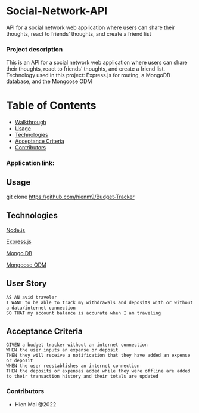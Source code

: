 # Social-Network-API
API for a social network web application where users can share their thoughts, react to friends’ thoughts, and create a friend list

### Project description
This is an API for a social network web application where users can share their thoughts, react to friends’ thoughts, and create a friend list. Technology used in this project: Express.js for routing, a MongoDB database, and the Mongoose ODM


# Table of Contents
  - [Walkthrough](#Walkthrough)
  - [Usage](#usage)
  - [Technologies](#Technologies)
  - [Acceptance Criteria](#AcceptanceCriteria)
  - [Contributors](#contributors)


### Application link: 


## Usage
git clone https://github.com/hienm9/Budget-Tracker


## Technologies

<p><a href="https://nodejs.org/">Node.js</a></p>
<p><a href="https://expressjs.com/">Express.js</a></p>
<p><a href="https://www.mongodb.com/">Mongo DB</a></p>
<p><a href="https://mongoosejs.com/">Mongoose ODM</a></p>

## User Story

```
AS AN avid traveler
I WANT to be able to track my withdrawals and deposits with or without a data/internet connection
SO THAT my account balance is accurate when I am traveling 

```

## Acceptance Criteria

```
GIVEN a budget tracker without an internet connection
WHEN the user inputs an expense or deposit
THEN they will receive a notification that they have added an expense or deposit
WHEN the user reestablishes an internet connection
THEN the deposits or expenses added while they were offline are added to their transaction history and their totals are updated

```

### Contributors
- Hien Mai @2022



